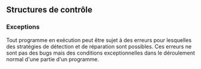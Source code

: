 ## Structures de contrôle

### Exceptions

Tout programme en exécution peut être sujet à des erreurs pour lesquelles des stratégies de
détection et de réparation sont possibles. Ces erreurs ne sont pas des bugs mais des conditions
exceptionnelles dans le déroulement normal d'une partie d'un programme.
